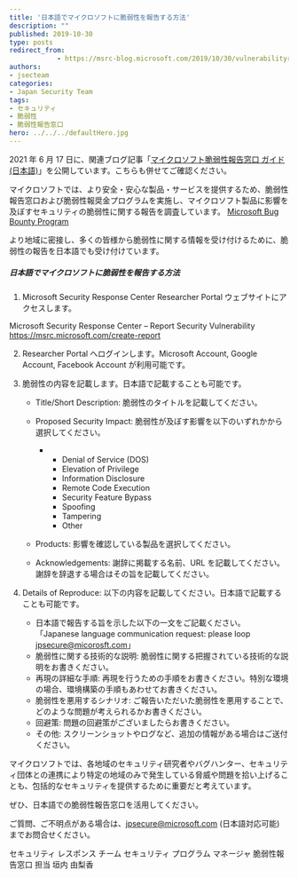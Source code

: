```yaml
---
title: '日本語でマイクロソフトに脆弱性を報告する方法'
description: ""
published: 2019-10-30
type: posts
redirect_from:
            - https://msrc-blog.microsoft.com/2019/10/30/vulnerabilityresponsecenter/
authors:
- jsecteam
categories:
- Japan Security Team
tags:
- セキュリティ
- 脆弱性
- 脆弱性報告窓口
hero: ../../../defaultHero.jpg
---
```

2021 年 6 月 17 日に、関連ブログ記事「[マイクロソフト脆弱性報告窓口 ガイド (日本語)](https://msrc-blog.microsoft.com/2021/06/16/20210616_reportingmsvulnerability/)」を公開しています。こちらも併せてご確認ください。

マイクロソフトでは、より安全・安心な製品・サービスを提供するため、脆弱性報告窓口および脆弱性報奨金プログラムを実施し、マイクロソフト製品に影響を及ぼすセキュリティの脆弱性に関する報告を調査しています。 [Microsoft Bug Bounty Program](https://www.microsoft.com/en-us/msrc/bounty)

より地域に密接し、多くの皆様から脆弱性に関する情報を受け付けるために、脆弱性の報告を日本語でも受け付けています。

##### **日本語でマイクロソフトに脆弱性を報告する方法**

1. Microsoft Security Response Center Researcher Portal ウェブサイトにアクセスします。

Microsoft Security Response Center – Report Security Vulnerability <https://msrc.microsoft.com/create-report>

2. Researcher Portal へログインします。Microsoft Account, Google Account, Facebook Account が利用可能です。

3. 脆弱性の内容を記載します。日本語で記載することも可能です。

   - Title/Short Description: 脆弱性のタイトルを記載してください。

   - Proposed Security Impact: 脆弱性が及ぼす影響を以下のいずれかから選択してください。

     - - Denial of Service (DOS)
       - Elevation of Privilege
       - Information Disclosure
       - Remote Code Execution
       - Security Feature Bypass
       - Spoofing
       - Tampering
       - Other

   - Products: 影響を確認している製品を選択してください。

   - Acknowledgements: 謝辞に掲載する名前、URL を記載してください。謝辞を辞退する場合はその旨を記載してください。

4. Details of Reproduce: 以下の内容を記載してください。日本語で記載することも可能です。

   - 日本語で報告する旨を示した以下の一文をご記載ください。 「Japanese language communication request: please loop jpsecure@micorosft.com」
   - 脆弱性に関する技術的な説明: 脆弱性に関する把握されている技術的な説明をお書きください。
   - 再現の詳細な手順: 再現を行うための手順をお書きください。特別な環境の場合、環境構築の手順もあわせてお書きください。
   - 脆弱性を悪用するシナリオ: ご報告いただいた脆弱性を悪用することで、どのような問題が考えられるかお書きください。
   - 回避策: 問題の回避策がございましたらお書きください。
   - その他: スクリーンショットやログなど、追加の情報がある場合はご送付ください。

マイクロソフトでは、各地域のセキュリティ研究者やバグハンター、セキュリティ団体との連携により特定の地域のみで発生している脅威や問題を拾い上げることも、包括的なセキュリティを提供するために重要だと考えています。

ぜひ、日本語での脆弱性報告窓口を活用してください。

ご質問、ご不明点がある場合は、[jpsecure@microsoft.com](mailto:jpsecure@microsoft.com) (日本語対応可能) までお問合せください。

セキュリティ レスポンス チーム セキュリティ プログラム マネージャ 脆弱性報告窓口 担当 垣内 由梨香
